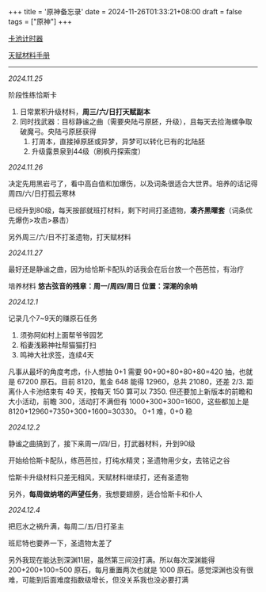 +++
title = '原神备忘录'
date = 2024-11-26T01:33:21+08:00
draft = false
tags = ["原神"]
+++

[卡池计时器](https://wiki.biligame.com/ys/%E5%8D%A1%E6%B1%A0%E8%AE%A1%E6%97%B6%E5%99%A8)

[天赋材料手册](../pdf/原神副本手册.pdf)

---

*2024.11.25*

阶段性练恰斯卡

1. 日常累积升级材料，**周三/六/日打天赋副本**
2. 同时找武器：目标静谧之曲（需要央陆弓原胚，升级），且每天去捡海螺争取破魔弓。央陆弓原胚获得
   1. 打周本，直接掉原胚或异梦，异梦可以转化已有的北陆胚
   2. 升级露景泉到44级（刷枫丹探索度）

*2024.11.26*

决定先用黑岩弓了，看中高白值和加爆伤，以及词条很适合大世界。培养的话记得周四/六/日打孤云寒林

已经升到80级，每天按部就班打材料，剩下时间打圣遗物，**凑齐黑曜套**（词条优先爆伤>攻击>暴击）

另外周三/六/日不打圣遗物，打天赋材料

*2024.11.27*

最好还是静谧之曲，因为给恰斯卡配队的话我会在后台放一个芭芭拉，有治疗

培养材料 **悠古弦音的残章：周一/周四/周日 位置：深潮的余响**

*2024.12.1*

记录几个7~9天的赚原石任务

1. 须弥阿如村上面帮爷爷园艺
2. 稻妻浅籁神社帮猫猫打扫
3. 鸣神大社求签，连续4天

凡事从最坏的角度考虑，仆人想抽 0+1 需要 90+90+80+80+80=420 抽，也就是 67200 原石。目前 8120，氪金 648 能得 12960，总共 21080，还差 2/3. 距离仆人卡池结束有 49 天，按每天 150 算可以 7350. 但还要加上新版本的前瞻和大小活动，前瞻 300，活动打不满但有 1000+300+300=1600，这些都加上是 8120+12960+7350+300+1600=30330。 0+1 难，0+0 稳

*2024.12.2*

静谧之曲搞到了，接下来周一/四/日，打武器材料，升到90级

开始给恰斯卡配队，练芭芭拉，打纯水精灵；圣遗物用少女，去铭记之谷

恰斯卡升级材料只差无相风，天赋材料继续打，还有圣遗物

另外，**每周做纳塔的声望任务**，我想要翅膀，适合恰斯卡和仆人

*2024.12.4*

把厄水之祸升满，每周二/五/日打圣主

班尼特也要养一下，圣遗物太差了

另外我现在能达到深渊11层，虽然第三间没打满。所以每次深渊能得 200+200+100=500 原石，每月重置两次也就是 1000 原石。感觉深渊也没有很难，可能到后面难度指数级增长，但没关系我也没必要打满